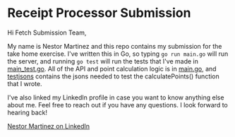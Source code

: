 # Receipt Processor Submission

Hi Fetch Submission Team,

My name is Nestor Martinez and this repo contains my submission for the take home exercise. I've written this in Go, so typing `go run main.go` will run the server, and running `go test` will run the tests that I've made in [main_test.go](main_test.go). All of the API and point calculation logic is in [main.go](main.go), and [testjsons](testjsons) contains the jsons needed to test the calculatePoints() function that I wrote.

I've also linked my LinkedIn profile in case you want to know anything else about me. Feel free to reach out if you have any questions. I look forward to hearing back!

[Nestor Martinez on LinkedIn](https://www.linkedin.com/in/nestorjmartinez/) 
